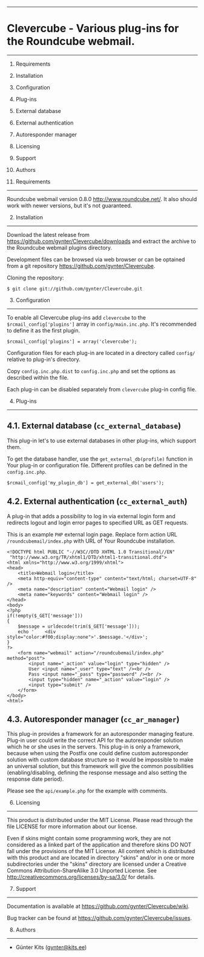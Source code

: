 ------------------------------------------------------------------------
Clevercube - Various plug-ins for the Roundcube webmail.
========================================================================
------------------------------------------------------------------------

1.  Requirements
2.  Installation
3.  Configuration
4.  Plug-ins
  1.  External database
  2.  External authentication
  3.  Autoresponder manager
5.  Licensing
6.  Support
7.  Authors


1. Requirements
---------------

Roundcube webmail version 0.8.0 <http://www.roundcube.net/>. It also 
should work with newer versions, but it's not guaranteed.


2. Installation
---------------

Download the latest release from 
<https://github.com/gynter/Clevercube/downloads> and extract the 
archive to the Roundcube webmail plugins directory.

Development files can be browsed via web browser or can be optained 
from a git repository <https://github.com/gynter/Clevercube>.

Cloning the repository:

    $ git clone git://github.com/gynter/Clevercube.git


3. Configuration
----------------

To enable all Clevercube plug-ins add `clevercube` to the 
`$rcmail_config['plugins']` array in `config/main.inc.php`. It's 
recommended to define it as the first plugin.

    $rcmail_config['plugins'] = array('clevercube');

Configuration files for each plug-in are located in a directory 
called `config/` relative to plug-in's directory.

Copy `config.inc.php.dist` to `config.inc.php` and set the options 
as described within the file.

Each plug-in can be disabled separately from `clevercube` plug-in 
config file.


4. Plug-ins
-----------


4.1. External database (`cc_external_database`)
-----------------------------------------------

This plug-in let's to use external databases in other plug-ins, 
which support them.

To get the database handler, use the `get_external_db(profile)` 
function in Your plug-in or configuration file. Different profiles 
can be defined in the `config.inc.php`.

    $rcmail_config['my_plugin_db'] = get_external_db('users');


4.2. External authentication (`cc_external_auth`)
-------------------------------------------------

A plug-in that adds a possibility to log in via external login form 
and redirects logout and login error pages to specified URL as GET 
requests.

This is an example `PHP` external login page. Replace form action 
URL `/roundcubemail/index.php` with URL of Your Roundcube 
installation.

    <!DOCTYPE html PUBLIC "-//W3C//DTD XHTML 1.0 Transitional//EN"
     "http://www.w3.org/TR/xhtml1/DTD/xhtml1-transitional.dtd">
    <html xmlns="http://www.w3.org/1999/xhtml">
    <head>
        <title>Webmail login</title>
        <meta http-equiv="content-type" content="text/html; charset=UTF-8" />
        <meta name="description" content="Webmail login" />
        <meta name="keywords" content="Webmail login" />
    </head>
    <body>
    <?php
    if(!empty($_GET['message']))
    {
        $message = urldecode(trim($_GET['message']));
        echo '    <div style="color:#f00;display:none">'.$message.'</div>';
    }
    ?>
        <form name="webmail" action="/roundcubemail/index.php" method="post">
            <input name="_action" value="login" type="hidden" />
            User <input name="_user" type="text" /><br />
            Pass <input name="_pass" type="password" /><br />
            <input type="hidden" name="_action" value="login" />
            <input type="submit" />
        </form>
    </body>
    <html>


4.3. Autoresponder manager (`cc_ar_manager`)
--------------------------------------------

This plug-in provides a framework for an autoresponder managing 
feature. Plug-in user could write the correct API for the 
autoresponder solution which he or she uses in the servers. This 
plug-in is only a framework, because when using the Postfix one 
could define custom autoresponder solution with custom database 
structure so it would be impossible to make an universal solution, 
but this framework will give the common possibilities 
(enabling/disabling, defining the response message and also setting 
the response date period).

Please see the `api/example.php` for the example with comments.


6. Licensing
------------

This product is distributed under the MIT License. Please read 
through the file LICENSE for more information about our license.
 
Even if skins might contain some programming work, they are not 
considered as a linked part of the application and therefore skins 
DO NOT fall under the provisions of the MIT License. All content 
which is distributed with this product and are located in directory 
"skins" and/or in one or more subdirectories under the "skins" 
directory are licensed under a Creative Commons 
Attribution-ShareAlike 3.0 Unported License. See 
<http://creativecommons.org/licenses/by-sa/3.0/> for details.


7. Support
----------

Documentation is available at 
<https://github.com/gynter/Clevercube/wiki>.

Bug tracker can be found at 
<https://github.com/gynter/Clevercube/issues>.


8. Authors
----------

  - Günter Kits (gynter@kits.ee)
